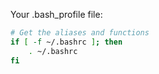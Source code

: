 Your .bash_profile file:
```bash
# Get the aliases and functions
if [ -f ~/.bashrc ]; then
    . ~/.bashrc
fi
```
